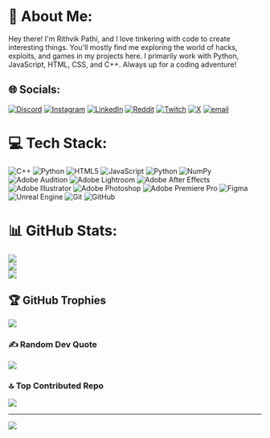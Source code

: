 # 💫 About Me:
Hey there! I'm Rithvik Pathi, and I love tinkering with code to create interesting things. You'll mostly find me exploring the world of hacks, exploits, and games in my projects here. I primarily work with Python, JavaScript, HTML, CSS, and C++. Always up for a coding adventure!


## 🌐 Socials:
[![Discord](https://img.shields.io/badge/Discord-%237289DA.svg?logo=discord&logoColor=white)](https://discord.gg/theaquazen) [![Instagram](https://img.shields.io/badge/Instagram-%23E4405F.svg?logo=Instagram&logoColor=white)](https://instagram.com/aquaz3n1th) [![LinkedIn](https://img.shields.io/badge/LinkedIn-%230077B5.svg?logo=linkedin&logoColor=white)](https://linkedin.com/in/rithvik-pathi-15885826b) [![Reddit](https://img.shields.io/badge/Reddit-%23FF4500.svg?logo=Reddit&logoColor=white)](https://reddit.com/user/RithvikDDOfficial) [![Twitch](https://img.shields.io/badge/Twitch-%239146FF.svg?logo=Twitch&logoColor=white)](https://twitch.tv/RithvikDD) [![X](https://img.shields.io/badge/X-black.svg?logo=X&logoColor=white)](https://x.com/RDDOfficial2) [![email](https://img.shields.io/badge/Email-D14836?logo=gmail&logoColor=white)](mailto:rithvikddofficial@gmail.com) 

# 💻 Tech Stack:
![C++](https://img.shields.io/badge/c++-%2300599C.svg?style=flat&logo=c%2B%2B&logoColor=white) ![Python](https://img.shields.io/badge/python-3670A0?style=flat&logo=python&logoColor=ffdd54) ![HTML5](https://img.shields.io/badge/html5-%23E34F26.svg?style=flat&logo=html5&logoColor=white) ![JavaScript](https://img.shields.io/badge/javascript-%23323330.svg?style=flat&logo=javascript&logoColor=%23F7DF1E) ![Python](https://img.shields.io/badge/python-3670A0?style=flat&logo=python&logoColor=ffdd54) ![NumPy](https://img.shields.io/badge/numpy-%23013243.svg?style=flat&logo=numpy&logoColor=white) ![Adobe Audition](https://img.shields.io/badge/Adobe%20Audition-9999FF.svg?style=flat&logo=Adobe%20Audition&logoColor=white) ![Adobe Lightroom](https://img.shields.io/badge/Adobe%20Lightroom-31A8FF.svg?style=flat&logo=Adobe%20Lightroom&logoColor=white) ![Adobe After Effects](https://img.shields.io/badge/Adobe%20After%20Effects-9999FF.svg?style=flat&logo=Adobe%20After%20Effects&logoColor=white) ![Adobe Illustrator](https://img.shields.io/badge/adobe%20illustrator-%23FF9A00.svg?style=flat&logo=adobe%20illustrator&logoColor=white) ![Adobe Photoshop](https://img.shields.io/badge/adobe%20photoshop-%2331A8FF.svg?style=flat&logo=adobe%20photoshop&logoColor=white) ![Adobe Premiere Pro](https://img.shields.io/badge/Adobe%20Premiere%20Pro-9999FF.svg?style=flat&logo=Adobe%20Premiere%20Pro&logoColor=white) ![Figma](https://img.shields.io/badge/figma-%23F24E1E.svg?style=flat&logo=figma&logoColor=white) ![Unreal Engine](https://img.shields.io/badge/unrealengine-%23313131.svg?style=flat&logo=unrealengine&logoColor=white) ![Git](https://img.shields.io/badge/git-%23F05033.svg?style=flat&logo=git&logoColor=white) ![GitHub](https://img.shields.io/badge/github-%23121011.svg?style=flat&logo=github&logoColor=white)
# 📊 GitHub Stats:
![](https://github-readme-stats.vercel.app/api?username=Rithvik-Pathi&theme=shadow_blue&hide_border=false&include_all_commits=false&count_private=false)<br/>
![](https://nirzak-streak-stats.vercel.app/?user=Rithvik-Pathi&theme=shadow_blue&hide_border=false)<br/>
![](https://github-readme-stats.vercel.app/api/top-langs/?username=Rithvik-Pathi&theme=shadow_blue&hide_border=false&include_all_commits=false&count_private=false&layout=compact)

## 🏆 GitHub Trophies
![](https://github-profile-trophy.vercel.app/?username=Rithvik-Pathi&theme=shadow_blue&no-frame=false&no-bg=true&margin-w=4)

### ✍️ Random Dev Quote
![](https://quotes-github-readme.vercel.app/api?type=vetical&theme=dark)

### 🔝 Top Contributed Repo
![](https://github-contributor-stats.vercel.app/api?username=Rithvik-Pathi&limit=5&theme=shadow_blue&combine_all_yearly_contributions=true)

---
[![](https://visitcount.itsvg.in/api?id=Rithvik-Pathi&icon=5&color=1)](https://visitcount.itsvg.in)

<!-- Proudly created with GPRM ( https://gprm.itsvg.in ) -->
